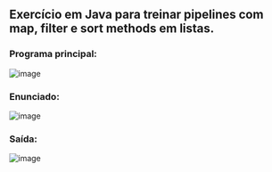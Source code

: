 ## Exercício em Java para treinar pipelines com map, filter e sort methods em listas.
### Programa principal:
![image](https://github.com/user-attachments/assets/282f83a5-d43e-4458-9650-93dbad022295)
### Enunciado:
![image](https://github.com/user-attachments/assets/5f78810e-84a8-40c0-9bf6-d49d73d33850)
### Saída:
![image](https://github.com/user-attachments/assets/b599241c-5ed8-4e0e-a3b5-981de86f6629)

